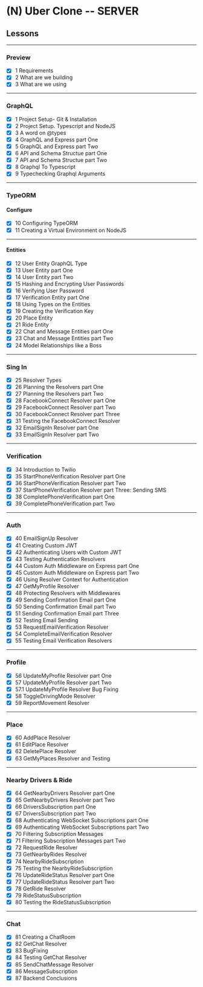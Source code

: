 # (N) Uber Clone -- SERVER

## Lessons

---

### Preview

- [x] 1 Requirements
- [x] 2 What are we building
- [x] 3 What are we using

---

### GraphQL

- [x] 1 Project Setup- Git & Installation
- [x] 2 Project Setup. Typescript and NodeJS
- [x] 3 A word on @types
- [x] 4 GraphQL and Express part One
- [x] 5 GraphQL and Express part Two
- [x] 6 API and Schema Structue part One
- [x] 7 API and Schema Structue part Two
- [x] 8 Graphql To Typescript
- [x] 9 Typechecking Graphql Arguments

---

### TypeORM

#### Configure

- [x] 10 Configuring TypeORM
- [x] 11 Creating a Virtual Environment on NodeJS

---

#### Entities

- [x] 12 User Entity GraphQL Type
- [x] 13 User Entity part One
- [x] 14 User Entity part Two
- [x] 15 Hashing and Encrypting User Passwords
- [x] 16 Verifying User Password
- [x] 17 Verification Entity part One
- [x] 18 Using Types on the Entities
- [x] 19 Creating the Verification Key
- [x] 20 Place Entity
- [x] 21 Ride Entity
- [x] 22 Chat and Message Entities part One
- [x] 23 Chat and Message Entities part Two
- [x] 24 Model Relationships like a Boss

---

### Sing In

- [x] 25 Resolver Types
- [x] 26 Planning the Resolvers part One
- [x] 27 Planning the Resolvers part Two
- [x] 28 FacebookConnect Resolver part One
- [x] 29 FacebookConnect Resolver part Two
- [x] 30 FacebookConnect Resolver part Three
- [x] 31 Testing the FacebookConnect Resolver
- [x] 32 EmailSignIn Resolver part One
- [x] 33 EmailSignIn Resolver part Two

---

### Verification

- [x] 34 Introduction to Twilio
- [x] 35 StartPhoneVerification Resolver part One
- [x] 36 StartPhoneVerification Resolver part Two
- [x] 37 StartPhoneVerification Resolver part Three: Sending SMS
- [x] 38 CompletePhoneVerification part One
- [x] 39 CompletePhoneVerification part Two

---

### Auth

- [x] 40 EmailSignUp Resolver
- [x] 41 Creating Custom JWT
- [x] 42 Authenticating Users with Custom JWT
- [x] 43 Testing Authentication Resolvers
- [x] 44 Custom Auth Middleware on Express part One
- [x] 45 Custom Auth Middleware on Express part Two
- [x] 46 Using Resolver Context for Authentication
- [x] 47 GetMyProfile Resolver
- [x] 48 Protecting Resolvers with Middlewares
- [x] 49 Sending Confirmation Email part One
- [x] 50 Sending Confirmation Email part Two
- [x] 51 Sending Confirmation Email part Three
- [x] 52 Testing Email Sending
- [x] 53 RequestEmailVerification Resolver
- [x] 54 CompleteEmailVerification Resolver
- [x] 55 Testing Email Verification Resolvers

---

### Profile

- [x] 56 UpdateMyProfile Resolver part One
- [x] 57 UpdateMyProfile Resolver part Two
- [x] 57.1 UpdateMyProfile Resolver Bug Fixing
- [x] 58 ToggleDrivingMode Resolver
- [x] 59 ReportMovement Resolver

---

### Place

- [x] 60 AddPlace Resolver
- [x] 61 EditPlace Resolver
- [x] 62 DeletePlace Resolver
- [x] 63 GetMyPlaces Resolver and Testing

---

### Nearby Drivers & Ride

- [x] 64 GetNearbyDrivers Resolver part One
- [x] 65 GetNearbyDrivers Resolver part Two
- [x] 66 DriversSubscription part One
- [x] 67 DriversSubscription part Two
- [x] 68 Authenticating WebSocket Subscriptions part One
- [x] 69 Authenticating WebSocket Subscriptions part Two
- [x] 70 Filtering Subscription Messages
- [X] 71 Filtering Subscription Messages part Two
- [x] 72 RequestRide Resolver
- [x] 73 GetNearbyRides Resolver
- [x] 74 NearbyRideSubscription
- [x] 75 Testing the NearbyRideSubscription
- [x] 76 UpdateRideStatus Resolver part One
- [x] 77 UpdateRideStatus Resolver part Two
- [x] 78 GetRide Resolver
- [x] 79 RideStatusSubscription
- [x] 80 Testing the RideStatusSubscription

---

### Chat

- [x] 81 Creating a ChatRoom
- [x] 82 GetChat Resolver
- [x] 83 BugFixing
- [x] 84 Testing GetChat Resolver
- [x] 85 SendChatMessage Resolver
- [x] 86 MessageSubscription
- [x] 87 Backend Conclusions